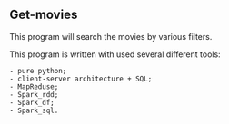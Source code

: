 ## Get-movies

This program will search the movies by various filters.

This program is written with used several different tools:
```
- pure python;
- client-server architecture + SQL;
- MapReduse;
- Spark_rdd;
- Spark_df;
- Spark_sql.
```
